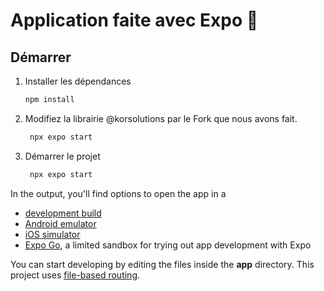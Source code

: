 # Application faite avec Expo 👋

## Démarrer

1. Installer les dépendances

   ```bash
   npm install
   ```

3. Modifiez la librairie @korsolutions par le Fork que nous avons fait.

   ```bash
    npx expo start
   ```

2. Démarrer le projet

   ```bash
    npx expo start
   ```

In the output, you'll find options to open the app in a

- [development build](https://docs.expo.dev/develop/development-builds/introduction/)
- [Android emulator](https://docs.expo.dev/workflow/android-studio-emulator/)
- [iOS simulator](https://docs.expo.dev/workflow/ios-simulator/)
- [Expo Go](https://expo.dev/go), a limited sandbox for trying out app development with Expo

You can start developing by editing the files inside the **app** directory. This project uses [file-based routing](https://docs.expo.dev/router/introduction).